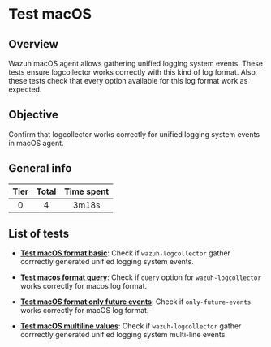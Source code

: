 # Test macOS

## Overview 

Wazuh macOS agent allows gathering unified logging system events. These tests ensure logcollector works correctly with 
this kind of log format. Also, these tests check that every option available for this log format work as expected.

## Objective

Confirm that logcollector works correctly for unified logging system events in macOS agent.

## General info

|Tier | Total | Time spent |
| :--:| :--:  | :--:       |
| 0   |    4 |    3m18s   |


## List of tests

- **[Test macOS format basic](test_macos_format_basic.md)**: Check if `wazuh-logcollector` gather corrrectly generated 
unified logging system events.

- **[Test macos format query](test_macos_format_query.md)**: Check if `query` option for `wazuh-logcollector`
  works correctly for macos log format.

- **[Test macOS format only future events](test_macos_format_only_future_events.md)**: Check if `only-future-events`
  works correctly for macOS log format.
  
- **[Test macOS multiline values](test_macos_multiline_values.md)**: Check if `wazuh-logcollector` gather corrrectly generated 
unified logging system multi-line events.
